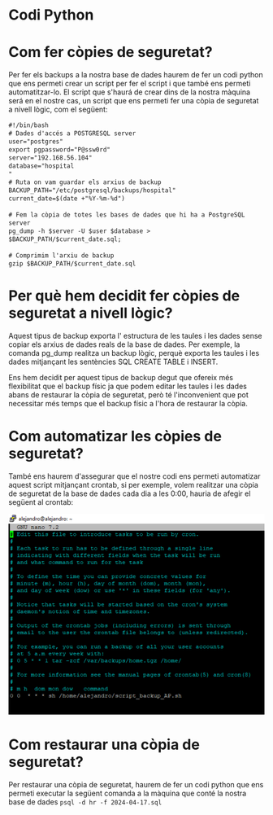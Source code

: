 # Codi Python

# Com fer còpies de seguretat?
Per fer els backups a la nostra base de dades haurem de fer un codi python que ens permeti crear un script per fer el script i que també ens permeti automatitzar-lo.
El script que s'haurá de crear dins de la nostra màquina será en el nostre cas, un script que ens permeti fer una còpia de seguretat a nivell lògic, com el següent:

```
#!/bin/bash
# Dades d'accés a POSTGRESQL server
user="postgres"
export pgpassword="P@ssw0rd"
server="192.168.56.104"
database="hospital
"
# Ruta on vam guardar els arxius de backup
BACKUP_PATH="/etc/postgresql/backups/hospital"
current_date=$(date +"%Y-%m-%d")

# Fem la còpia de totes les bases de dades que hi ha a PostgreSQL server
pg_dump -h $server -U $user $database > $BACKUP_PATH/$current_date.sql;

# Comprimim l'arxiu de backup
gzip $BACKUP_PATH/$current_date.sql

```
# Per què hem decidit fer còpies de seguretat a nivell lògic?
Aquest tipus de backup exporta l' estructura de les taules i les dades sense copiar els arxius de dades reals de la base de dades. Per exemple, la comanda pg_dump realitza un backup lògic, perquè exporta les taules i les dades mitjançant les sentències SQL CREATE TABLE i INSERT.

Ens hem decidit per aquest tipus de backup degut que ofereix més flexibilitat que el backup físic ja que podem editar les taules i les dades abans de restaurar la còpia de seguretat, però té l'inconvenient que pot necessitar més temps que el backup físic a l'hora de restaurar la còpia.

# Com automatizar les còpies de seguretat?
També ens haurem d'assegurar que el nostre codi ens permeti automatizar aquest script mitjançant crontab, si per exemple, volem realitzar una còpia de seguretat de la base de dades cada dia a les 0:00, hauria de
afegir el següent al crontab:

![crontab_img](images/crontab.png)

# Com restaurar una còpia de seguretat?
Per restaurar una còpia de seguretat, haurem de fer un codi python que ens permeti executar la següent comanda a la màquina que conté la nostra base de dades
`psql -d hr -f 2024-04-17.sql`




